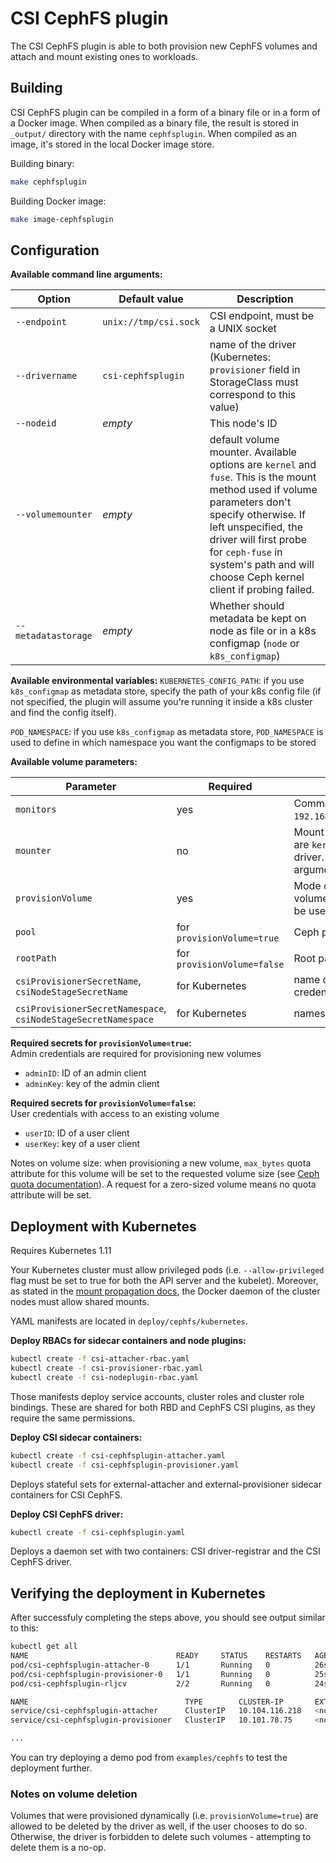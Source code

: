 # CSI CephFS plugin

The CSI CephFS plugin is able to both provision new CephFS volumes and attach and mount existing ones to workloads.

## Building

CSI CephFS plugin can be compiled in a form of a binary file or in a form of a Docker image. When compiled as a binary file, the result is stored in `_output/` directory with the name `cephfsplugin`. When compiled as an image, it's stored in the local Docker image store.

Building binary:

```bash
make cephfsplugin
```

Building Docker image:

```bash
make image-cephfsplugin
```

## Configuration

**Available command line arguments:**

Option              | Default value         | Description
--------------------|-----------------------|---------------------------------------------------------------------------------------------------------------------------------------------------------------------------------------------------------------------------------------------------------------------------------------
`--endpoint`        | `unix://tmp/csi.sock` | CSI endpoint, must be a UNIX socket
`--drivername`      | `csi-cephfsplugin`    | name of the driver (Kubernetes: `provisioner` field in StorageClass must correspond to this value)
`--nodeid`          | _empty_               | This node's ID
`--volumemounter`   | _empty_               | default volume mounter. Available options are `kernel` and `fuse`. This is the mount method used if volume parameters don't specify otherwise. If left unspecified, the driver will first probe for `ceph-fuse` in system's path and will choose Ceph kernel client if probing failed.
`--metadatastorage` | _empty_               | Whether should metadata be kept on node as file or in a k8s configmap (`node` or `k8s_configmap`)

**Available environmental variables:**
`KUBERNETES_CONFIG_PATH`: if you use `k8s_configmap` as metadata store, specify the path of your k8s config file (if not specified, the plugin will assume you're running it inside a k8s cluster and find the config itself).

`POD_NAMESPACE`: if you use `k8s_configmap` as metadata store, `POD_NAMESPACE` is used to define in which namespace you want the configmaps to be stored

**Available volume parameters:**

Parameter                                                      | Required                    | Description
---------------------------------------------------------------|-----------------------------|-------------------------------------------------------------------------------------------------------------------------------------------------------------------------------------------
`monitors`                                                     | yes                         | Comma separated list of Ceph monitors (e.g. `192.168.100.1:6789,192.168.100.2:6789,192.168.100.3:6789`)
`mounter`                                                      | no                          | Mount method to be used for this volume. Available options are `kernel` for Ceph kernel client and `fuse` for Ceph FUSE driver. Defaults to "default mounter", see command line arguments.
`provisionVolume`                                              | yes                         | Mode of operation. BOOL value. If `true`, a new CephFS volume will be provisioned. If `false`, an existing volume will be used.
`pool`                                                         | for `provisionVolume=true`  | Ceph pool into which the volume shall be created
`rootPath`                                                     | for `provisionVolume=false` | Root path of an existing CephFS volume
`csiProvisionerSecretName`, `csiNodeStageSecretName`           | for Kubernetes              | name of the Kubernetes Secret object containing Ceph client credentials. Both parameters should have the same value
`csiProvisionerSecretNamespace`, `csiNodeStageSecretNamespace` | for Kubernetes              | namespaces of the above Secret objects

**Required secrets for `provisionVolume=true`:**  
Admin credentials are required for provisioning new volumes

* `adminID`: ID of an admin client
* `adminKey`: key of the admin client

**Required secrets for `provisionVolume=false`:**  
User credentials with access to an existing volume

* `userID`: ID of a user client
* `userKey`: key of a user client

Notes on volume size: when provisioning a new volume, `max_bytes` quota attribute for this volume will be set to the requested volume size (see [Ceph quota documentation](http://docs.ceph.com/docs/mimic/cephfs/quota/)). A request for a zero-sized volume means no quota attribute will be set.

## Deployment with Kubernetes

Requires Kubernetes 1.11

Your Kubernetes cluster must allow privileged pods (i.e. `--allow-privileged` flag must be set to true for both the API server and the kubelet). Moreover, as stated in the [mount propagation docs](https://kubernetes.io/docs/concepts/storage/volumes/#mount-propagation), the Docker daemon of the cluster nodes must allow shared mounts.

YAML manifests are located in `deploy/cephfs/kubernetes`.

**Deploy RBACs for sidecar containers and node plugins:**

```bash
kubectl create -f csi-attacher-rbac.yaml
kubectl create -f csi-provisioner-rbac.yaml
kubectl create -f csi-nodeplugin-rbac.yaml
```

Those manifests deploy service accounts, cluster roles and cluster role bindings. These are shared for both RBD and CephFS CSI plugins, as they require the same permissions.

**Deploy CSI sidecar containers:**

```bash
kubectl create -f csi-cephfsplugin-attacher.yaml
kubectl create -f csi-cephfsplugin-provisioner.yaml
```

Deploys stateful sets for external-attacher and external-provisioner sidecar containers for CSI CephFS.

**Deploy CSI CephFS driver:**

```bash
kubectl create -f csi-cephfsplugin.yaml
```

Deploys a daemon set with two containers: CSI driver-registrar and the CSI CephFS driver.

## Verifying the deployment in Kubernetes

After successfuly completing the steps above, you should see output similar to this:

```bash
kubectl get all
NAME                                 READY     STATUS    RESTARTS   AGE
pod/csi-cephfsplugin-attacher-0      1/1       Running   0          26s
pod/csi-cephfsplugin-provisioner-0   1/1       Running   0          25s
pod/csi-cephfsplugin-rljcv           2/2       Running   0          24s

NAME                                   TYPE        CLUSTER-IP       EXTERNAL-IP   PORT(S)     AGE
service/csi-cephfsplugin-attacher      ClusterIP   10.104.116.218   <none>        12345/TCP   27s
service/csi-cephfsplugin-provisioner   ClusterIP   10.101.78.75     <none>        12345/TCP   26s

...
```

You can try deploying a demo pod from `examples/cephfs` to test the deployment further.

### Notes on volume deletion

Volumes that were provisioned dynamically (i.e. `provisionVolume=true`) are allowed to be deleted by the driver as well, if the user chooses to do so. Otherwise, the driver is forbidden to delete such volumes - attempting to delete them is a no-op.
